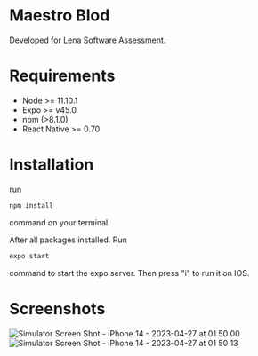 # Maestro Blod

Developed for Lena Software Assessment.

# Requirements

- Node >= 11.10.1
- Expo >= v45.0
- npm (>8.1.0)
- React Native >= 0.70

# Installation

run 
```bash
npm install
```
command on your terminal.

After all packages installed. Run

```bash
expo start
```
command to start the expo server. Then press "i" to run it on IOS.

# Screenshots

![Simulator Screen Shot - iPhone 14 - 2023-04-27 at 01 50 00](https://user-images.githubusercontent.com/59419417/234720579-8df38583-8266-44e1-98ac-ca992a97fe20.png)
![Simulator Screen Shot - iPhone 14 - 2023-04-27 at 01 50 13](https://user-images.githubusercontent.com/59419417/234720596-0630d4e0-d34f-4524-8aad-78771a253a25.png)
